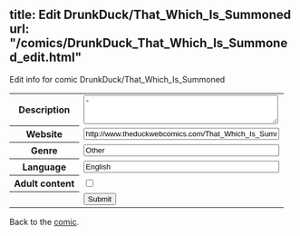 title: Edit DrunkDuck/That_Which_Is_Summoned
url: "/comics/DrunkDuck_That_Which_Is_Summoned_edit.html"
---
Edit info for comic DrunkDuck/That_Which_Is_Summoned

<form name="comic" action="http://gaepostmail.appspot.com/comic/" method="post">
<table class="comicinfo">
<tr>
<th>Description</th><td><textarea name="description" cols="40" rows="3">-</textarea></td>
</tr>
<tr>
<th>Website</th><td><input type="text" name="url" value="http://www.theduckwebcomics.com/That_Which_Is_Summoned/" size="40"/></td>
</tr>
<tr>
<th>Genre</th><td><input type="text" name="genre" value="Other" size="40"/></td>
</tr>
<tr>
<th>Language</th><td><input type="text" name="language" value="English" size="40"/></td>
</tr>
<tr>
<th>Adult content</th><td><input type="checkbox" name="adult" value="adult" /></td>
</tr>
<tr>
<th></th><td>
<input type="hidden" name="comic" value="DrunkDuck_That_Which_Is_Summoned" />
<input type="submit" name="submit" value="Submit" />
</td>
</tr>
</table>
</form>

Back to the [comic](DrunkDuck_That_Which_Is_Summoned.html).
